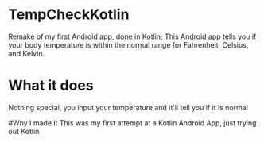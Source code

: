 # TempCheckKotlin
Remake of my first Android app, done in Kotlin; This Android app tells you if your body temperature is within the normal range for Fahrenheit, Celsius, and Kelvin. 

# What it does
Nothing special, you input your temperature and it'll tell you if it is normal

#Why I made it
This was my first attempt at a Kotlin Android App, just trying out Kotlin
